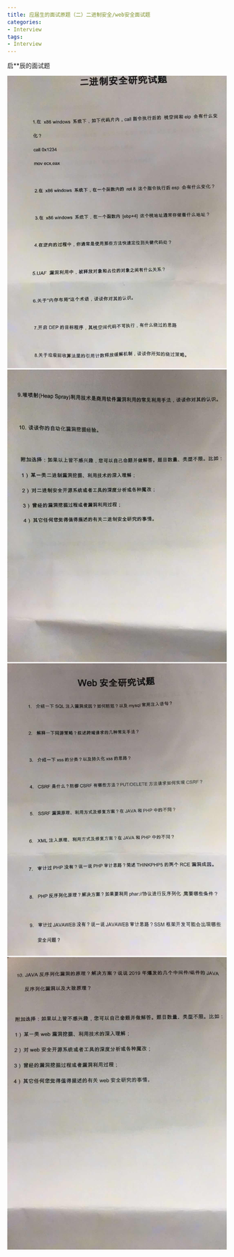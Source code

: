 ```yaml
---
title: 应届生的面试原题（二）二进制安全/web安全面试题
categories:
- Interview
tags:
- Interview
---
```

启**辰的面试题 

![1](https://raw.githubusercontent.com/Whale3070/Whale3070.github.io/master/images/05-13-04/1.jpg)
![2](https://raw.githubusercontent.com/Whale3070/Whale3070.github.io/master/images/05-13-04/2.jpg)
![3](https://raw.githubusercontent.com/Whale3070/Whale3070.github.io/master/images/05-13-04/3.jpg)
![4](https://raw.githubusercontent.com/Whale3070/Whale3070.github.io/master/images/05-13-04/4.jpg)


